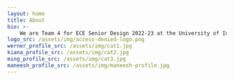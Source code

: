 ```yaml
---
layout: home
title: About
bio: >-
    We are Team 4 for ECE Senior Design 2022-23 at the University of Iowa!
logo_src: /assets/img/access-denied-logo.png
werner_profile_src: /assets/img/cat1.jpg
kiana_profile_src: /assets/img/cat2.jpg
ming_profile_src: /assets/img/cat3.jpg
maneesh_profile_src: /assets/img/maneesh-profile.jpg
---
```

